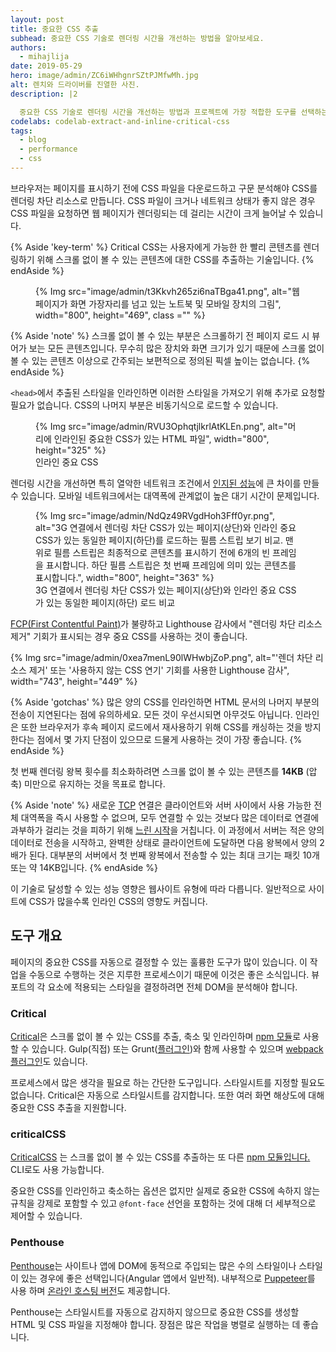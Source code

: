 ```yaml
---
layout: post
title: 중요한 CSS 추출
subhead: 중요한 CSS 기술로 렌더링 시간을 개선하는 방법을 알아보세요.
authors:
  - mihajlija
date: 2019-05-29
hero: image/admin/ZC6iWHhgnrSZtPJMfwMh.jpg
alt: 렌치와 드라이버를 진열한 사진.
description: |2

  중요한 CSS 기술로 렌더링 시간을 개선하는 방법과 프로젝트에 가장 적합한 도구를 선택하는 방법에 대해 알아보세요.
codelabs: codelab-extract-and-inline-critical-css
tags:
  - blog
  - performance
  - css
---
```


브라우저는 페이지를 표시하기 전에 CSS 파일을 다운로드하고 구문 분석해야 CSS를 렌더링 차단 리소스로 만듭니다. CSS 파일이 크거나 네트워크 상태가 좋지 않은 경우 CSS 파일을 요청하면 웹 페이지가 렌더링되는 데 걸리는 시간이 크게 늘어날 수 있습니다.

{% Aside 'key-term' %} Critical CSS는 사용자에게 가능한 한 빨리 콘텐츠를 렌더링하기 위해 스크롤 없이 볼 수 있는 콘텐츠에 대한 CSS를 추출하는 기술입니다. {% endAside %}

<figure>{% Img src="image/admin/t3Kkvh265zi6naTBga41.png", alt="웹페이지가 화면 가장자리를 넘고 있는 노트북 및 모바일 장치의 그림", width="800", height="469", class ="" %}</figure>

{% Aside 'note' %} 스크롤 없이 볼 수 있는 부분은 스크롤하기 전 페이지 로드 시 뷰어가 보는 모든 콘텐츠입니다. 무수히 많은 장치와 화면 크기가 있기 때문에 스크롤 없이 볼 수 있는 콘텐츠 이상으로 간주되는 보편적으로 정의된 픽셀 높이는 없습니다. {% endAside %}

`<head>`에서 추출된 스타일을 인라인하면 이러한 스타일을 가져오기 위해 추가로 요청할 필요가 없습니다. CSS의 나머지 부분은 비동기식으로 로드할 수 있습니다.

<figure>{% Img src="image/admin/RVU3OphqtjlkrlAtKLEn.png", alt="머리에 인라인된 중요한 CSS가 있는 HTML 파일", width="800", height="325" %}<figcaption> 인라인 중요 CSS</figcaption></figure>

렌더링 시간을 개선하면 특히 열악한 네트워크 조건에서 [인지된 성능](https://developers.google.com/web/fundamentals/performance/rail#ux)에 큰 차이를 만들 수 있습니다. 모바일 네트워크에서는 대역폭에 관계없이 높은 대기 시간이 문제입니다.

<figure>{% Img src="image/admin/NdQz49RVgdHoh3Fff0yr.png", alt="3G 연결에서 렌더링 차단 CSS가 있는 페이지(상단)와 인라인 중요 CSS가 있는 동일한 페이지(하단)를 로드하는 필름 스트립 보기 비교. 맨 위로 필름 스트립은 최종적으로 콘텐츠를 표시하기 전에 6개의 빈 프레임을 표시합니다. 하단 필름 스트립은 첫 번째 프레임에 의미 있는 콘텐츠를 표시합니다.", width="800", height="363" %}<figcaption> 3G 연결에서 렌더링 차단 CSS가 있는 페이지(상단)와 인라인 중요 CSS가 있는 동일한 페이지(하단) 로드 비교</figcaption></figure>

[FCP(First Contentful Paint)](/first-contentful-paint)가 불량하고 Lighthouse 감사에서 "렌더링 차단 리소스 제거" 기회가 표시되는 경우 중요 CSS를 사용하는 것이 좋습니다.

{% Img src="image/admin/0xea7menL90lWHwbjZoP.png", alt="'렌더 차단 리소스 제거' 또는 '사용하지 않는 CSS 연기' 기회를 사용한 Lighthouse 감사", width="743", height="449" %}

{% Aside 'gotchas' %} 많은 양의 CSS를 인라인하면 HTML 문서의 나머지 부분의 전송이 지연된다는 점에 유의하세요. 모든 것이 우선시되면 아무것도 아닙니다. 인라인은 또한 브라우저가 후속 페이지 로드에서 재사용하기 위해 CSS를 캐싱하는 것을 방지한다는 점에서 몇 가지 단점이 있으므로 드물게 사용하는 것이 가장 좋습니다. {% endAside %}

<p id="14KB">첫 번째 렌더링 왕복 횟수를 최소화하려면 스크롤 없이 볼 수 있는 콘텐츠를 <strong>14KB</strong> (압축) 미만으로 유지하는 것을 목표로 합니다.</p>

{% Aside 'note' %} 새로운 [TCP](https://hpbn.co/building-blocks-of-tcp/) 연결은 클라이언트와 서버 사이에서 사용 가능한 전체 대역폭을 즉시 사용할 수 없으며, 모두 연결할 수 있는 것보다 많은 데이터로 연결에 과부하가 걸리는 것을 피하기 위해 [느린 시작](https://hpbn.co/building-blocks-of-tcp/#slow-start)을 거칩니다. 이 과정에서 서버는 적은 양의 데이터로 전송을 시작하고, 완벽한 상태로 클라이언트에 도달하면 다음 왕복에서 양의 2배가 된다. 대부분의 서버에서 첫 번째 왕복에서 전송할 수 있는 최대 크기는 패킷 10개 또는 약 14KB입니다. {% endAside %}

이 기술로 달성할 수 있는 성능 영향은 웹사이트 유형에 따라 다릅니다. 일반적으로 사이트에 CSS가 많을수록 인라인 CSS의 영향도 커집니다.

## 도구 개요

페이지의 중요한 CSS를 자동으로 결정할 수 있는 훌륭한 도구가 많이 있습니다. 이 작업을 수동으로 수행하는 것은 지루한 프로세스이기 때문에 이것은 좋은 소식입니다. 뷰포트의 각 요소에 적용되는 스타일을 결정하려면 전체 DOM을 분석해야 합니다.

### Critical

[Critical](https://github.com/addyosmani/critical)은 스크롤 없이 볼 수 있는 CSS를 추출, 축소 및 인라인하며 [npm 모듈](https://www.npmjs.com/package/critical)로 사용할 수 있습니다. Gulp(직접) 또는 Grunt([플러그인](https://github.com/bezoerb/grunt-critical))와 함께 사용할 수 있으며 [webpack 플러그인](https://github.com/anthonygore/html-critical-webpack-plugin)도 있습니다.

프로세스에서 많은 생각을 필요로 하는 간단한 도구입니다. 스타일시트를 지정할 필요도 없습니다. Critical은 자동으로 스타일시트를 감지합니다. 또한 여러 화면 해상도에 대해 중요한 CSS 추출을 지원합니다.

### criticalCSS

[CriticalCSS](https://github.com/filamentgroup/criticalCSS) 는 스크롤 없이 볼 수 있는 CSS를 추출하는 또 다른 [npm 모듈입니다.](https://www.npmjs.com/package/criticalcss) CLI로도 사용 가능합니다.

중요한 CSS를 인라인하고 축소하는 옵션은 없지만 실제로 중요한 CSS에 속하지 않는 규칙을 강제로 포함할 수 있고 `@font-face` 선언을 포함하는 것에 대해 더 세부적으로 제어할 수 있습니다.

### Penthouse

[Penthouse](https://github.com/pocketjoso/penthouse)는 사이트나 앱에 DOM에 동적으로 주입되는 많은 수의 스타일이나 스타일이 있는 경우에 좋은 선택입니다(Angular 앱에서 일반적). 내부적으로 [Puppeteer](https://github.com/GoogleChrome/puppeteer)를 사용 하며 [온라인 호스팅 버전](https://jonassebastianohlsson.com/criticalpathcssgenerator/)도 제공합니다.

Penthouse는 스타일시트를 자동으로 감지하지 않으므로 중요한 CSS를 생성할 HTML 및 CSS 파일을 지정해야 합니다. 장점은 많은 작업을 병렬로 실행하는 데 좋습니다.
